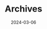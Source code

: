 ---
title: "Archives"
date: 2024-03-06
layout: "archives"
slug: "archives"
menu:
    main:
        weight: 4
        params: 
            icon: archives
---